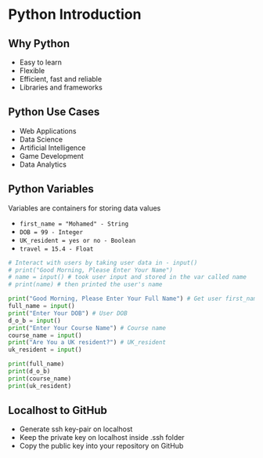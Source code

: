 # Python Introduction

## Why Python
- Easy to learn 
- Flexible
- Efficient, fast and reliable
- Libraries and frameworks
## Python Use Cases
- Web Applications
- Data Science
- Artificial Intelligence
- Game Development
- Data Analytics
## Python Variables
Variables are containers for storing data values
- `first_name = "Mohamed" - String`
- `DOB = 99 - Integer`
- `UK_resident = yes or no - Boolean`
- `travel = 15.4 - Float`

```python
# Interact with users by taking user data in - input()
# print("Good Morning, Please Enter Your Name")
# name = input() # took user input and stored in the var called name
# print(name) # then printed the user's name

print("Good Morning, Please Enter Your Full Name") # Get user first_name and last_name
full_name = input()
print("Enter Your DOB") # User DOB
d_o_b = input()
print("Enter Your Course Name") # Course name
course_name = input()
print("Are You a UK resident?") # UK_resident
uk_resident = input()

print(full_name)
print(d_o_b)
print(course_name)
print(uk_resident)
```


## Localhost to GitHub
- Generate ssh key-pair on localhost
- Keep the private key on localhost inside .ssh folder
- Copy the public key into your repository on GitHub